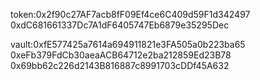 token:0x2f90c27AF7acb8fF09Ef4ce6C409d59F1d342497
0xdC681661337Dc7A1dF6405747Eb6879e35295Dec

vault:0xfE577425a7614a694911821e3FA505a0b223ba65
0xeFb379FdCb30aeaACB64712e2ba212859Ed23B78
0x69bb62c226d2143B816887c8991703cDDf45A632
